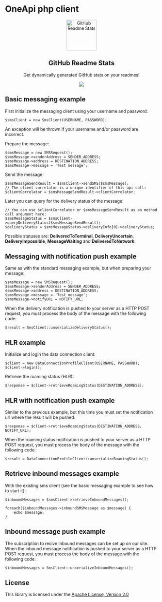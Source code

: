 OneApi php client
============================
<p align="center">
 <img width="100px" src="https://res.cloudinary.com/anuraghazra/image/upload/v1594908242/logo_ccswme.svg" align="center" alt="GitHub Readme Stats" />
 <h2 align="center">GitHub Readme Stats</h2>
 <p align="center">Get dynamically generated GitHub stats on your readmes!</p>
</p>
<p align="center">
  <img src="https://img.shields.io/badge/Supported%20by-VS%20Code%20Power%20User%20%E2%86%92-gray.svg?colorA=655BE1&colorB=4F44D6&style=for-the-badge"/>
</p>

Basic messaging example
-----------------------

First initialize the messaging client using your username and password:

    $smsClient = new SmsClient(USERNAME, PASSWORD);


An exception will be thrown if your username and/or password are incorrect.

Prepare the message:

    $smsMessage = new SMSRequest();
    $smsMessage->senderAddress = SENDER_ADDRESS;
    $smsMessage->address = DESTINATION_ADDRESS;
    $smsMessage->message = 'Test message';


Send the message:

    $smsMessageSendResult = $smsClient->sendSMS($smsMessage);
    // The client correlator is a unique identifier of this api call:
    $clientCorrelator = $smsMessageSendResult->clientCorrelator;


Later you can query for the delivery status of the message:

    // You can use $clientCorrelator or $smsMessageSendResult as an method call argument here:
    $smsMessageStatus = $smsClient->queryDeliveryStatus($smsMessageSendResult);
    $deliveryStatus = $smsMessageStatus->deliveryInfo[0]->deliveryStatus;


Possible statuses are: **DeliveredToTerminal**, **DeliveryUncertain**, **DeliveryImpossible**, **MessageWaiting** and **DeliveredToNetwork**.

Messaging with notification push example
-----------------------

Same as with the standard messaging example, but when preparing your message:

    $smsMessage = new SMSRequest();
    $smsMessage->senderAddress = SENDER_ADDRESS;
    $smsMessage->address = DESTINATION_ADDRESS;
    $smsMessage->message = 'Test message';
    $smsMessage->notifyURL = NOTIFY_URL;


When the delivery notification is pushed to your server as a HTTP POST request, you must process the body of the message with the following code:

    $result = SmsClient::unserializeDeliveryStatus();


HLR example
-----------------------

Initialize and login the data connection client:

    $client = new DataConnectionProfileClient(USERNAME, PASSWORD);
    $client->login();


Retrieve the roaming status (HLR):

    $response = $client->retrieveRoamingStatus(DESTINATION_ADDRESS);


HLR with notification push example
-----------------------

Similar to the previous example, but this time you must set the notification url where the result will be pushed:

    $response = $client->retrieveRoamingStatus(DESTINATION_ADDRESS, NOTIFY_URL);


When the roaming status notification is pushed to your server as a HTTP POST request, you must process the body of the message with the following code:

    $result = DataConnectionProfileClient::unserializeRoamingStatus();


Retrieve inbound messages example
-----------------------

With the existing sms client (see the basic messaging example to see how to start it):

    $inboundMessages = $smsClient->retrieveInboundMessages();
    
    foreach($inboundMessages->inboundSMSMessage as $message) {
        echo $message;
    }


Inbound message push example
-----------------------

The subscription to recive inbound messages can be set up on our site.
When the inbound message notification is pushed to your server as a HTTP POST request, you must process the body of the message with the following code:

    $inboundMessages = SmsClient::unserializeInboundMessages();


License
-------

This library is licensed under the [Apache License, Version 2.0](http://www.apache.org/licenses/LICENSE-2.0)
